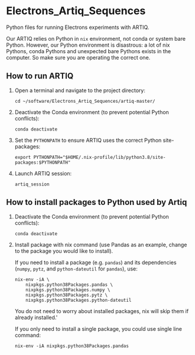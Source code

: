 # Electrons_Artiq_Sequences
Python files for running Electrons experiments with ARTIQ.

Our ARTIQ relies on Python in `nix` environment, not conda or system bare Python. However, our Python environment is disastrous: a lot of nix Pythons, conda Pythons and unexpected bare Pythons exists in the computer. So make sure you are operating the correct one.

## How to run ARTIQ
1. Open a terminal and navigate to the project directory:
   ```
   cd ~/software/Electrons_Artiq_Sequences/artiq-master/
   ```
2. Deactivate the Conda environment (to prevent potential Python conflicts):
   ```
   conda deactivate
   ```
3. Set the `PYTHONPATH` to ensure ARTIQ uses the correct Python site-packages:
   ```
   export PYTHONPATH="$HOME/.nix-profile/lib/python3.8/site-packages:$PYTHONPATH"
   ```
4. Launch ARTIQ session:
   ```
   artiq_session
   ```
   
## How to install packages to Python used by Artiq
1. Deactivate the Conda environment (to prevent potential Python conflicts):
   ```
   conda deactivate
   ```
2. Install package with nix command (use Pandas as an example, change to the package you would like to install).

   If you need to install a package (e.g. `pandas`) and its dependencies (`numpy`, `pytz`, and `python-dateutil` for `pandas`), use:
   ```
   nix-env -iA \
       nixpkgs.python38Packages.pandas \
       nixpkgs.python38Packages.numpy \
       nixpkgs.python38Packages.pytz \
       nixpkgs.python38Packages.python-dateutil
   ```
   You do not need to worry about installed packages, nix will skip them if already installed.'
   
   If you only need to install a single package, you could use single line command:
   ```
   nix-env -iA nixpkgs.python38Packages.pandas
   ```
